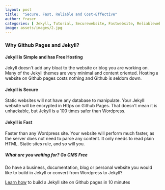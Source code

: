 ```yaml
---
layout: post
title:  "Secure, Fast, Reliable and Cost-Effective"
author: fraser
categories: [ Jekyll, Tutorial, Securewebsite, Fastwebsite, Reliablewebsite, Freehosting ]
image: assets/images/2.jpg
---
```


### Why Github Pages and Jekyll?

#### Jekyll is Simple and has Free Hosting

Jekyll doesn't add any bloat to the website or blog you are working on. Many of the Jekyll themes are very minimal and content oriented. Hosting a website on Github pages costs nothing and Github is seldom down.

#### Jekyll is Secure
Static websites will not have any database to manipulate. Your Jekyll website will be encrypted in Https on Github Pages. That doesn't mean it is unhackable, but Jekyll is a 100 times safer than Wordpress.

#### Jekyll is Fast
Faster than any Wordpress site. Your website will perform much faster, as the server does not need to parse any content. It only needs to read plain HTML. Static sites rule, and so will you.

##### What are you waiting for? Go CMS Free
Do have a business, documentation, blog or personal website you would like to build in Jekyll or convert from Wordpress to Jekyll?

[Learn how](/jekyll/tutorial/freehosting/freeurl/securewebsite/fastwebsite/reliablewebsite/tenminutewebsite/2018/12/30/learn-how-to-make-website-in-10-minutes.html) to build a Jekyll site on Github pages in 10 minutes




